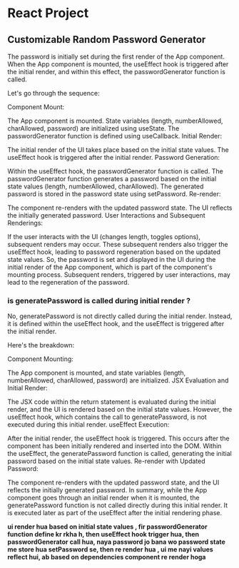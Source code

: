 # React Project

## Customizable Random Password Generator

The password is initially set during the first render of the App component. When the App component is mounted, the useEffect hook is triggered after the initial render, and within this effect, the passwordGenerator function is called.

Let's go through the sequence:

Component Mount:

The App component is mounted.
State variables (length, numberAllowed, charAllowed, password) are initialized using useState.
The passwordGenerator function is defined using useCallback.
Initial Render:

The initial render of the UI takes place based on the initial state values.
The useEffect hook is triggered after the initial render.
Password Generation:

Within the useEffect hook, the passwordGenerator function is called.
The passwordGenerator function generates a password based on the initial state values (length, numberAllowed, charAllowed).
The generated password is stored in the password state using setPassword.
Re-render:

The component re-renders with the updated password state.
The UI reflects the initially generated password.
User Interactions and Subsequent Renderings:

If the user interacts with the UI (changes length, toggles options), subsequent renders may occur.
These subsequent renders also trigger the useEffect hook, leading to password regeneration based on the updated state values.
So, the password is set and displayed in the UI during the initial render of the App component, which is part of the component's mounting process. Subsequent renders, triggered by user interactions, may lead to the regeneration of the password.

### is generatePassword is called during initial render ?


No, generatePassword is not directly called during the initial render. Instead, it is defined within the useEffect hook, and the useEffect is triggered after the initial render.

Here's the breakdown:

Component Mounting:

The App component is mounted, and state variables (length, numberAllowed, charAllowed, password) are initialized.
JSX Evaluation and Initial Render:

The JSX code within the return statement is evaluated during the initial render, and the UI is rendered based on the initial state values.
However, the useEffect hook, which contains the call to generatePassword, is not executed during this initial render.
useEffect Execution:

After the initial render, the useEffect hook is triggered. This occurs after the component has been initially rendered and inserted into the DOM.
Within the useEffect, the generatePassword function is called, generating the initial password based on the initial state values.
Re-render with Updated Password:

The component re-renders with the updated password state, and the UI reflects the initially generated password.
In summary, while the App component goes through an initial render when it is mounted, the generatePassword function is not called directly during this initial render. It is executed later as part of the useEffect after the initial rendering phase.


**ui render hua based on initial state values , fir passwordGenerator function define kr rkha h, then useEffect hook trigger hua, then passwordGenerator call hua, naya password jo bana wo password state me store hua setPassword se, then re render hua , ui me nayi values reflect hui, ab based on dependencies component re render hoga**